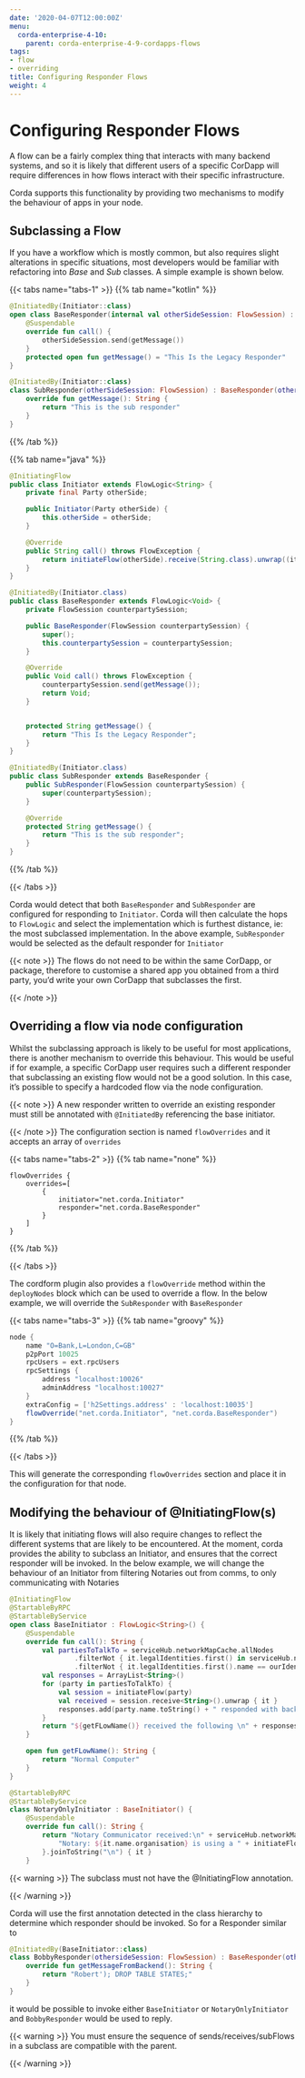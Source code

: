 ```yaml
---
date: '2020-04-07T12:00:00Z'
menu:
  corda-enterprise-4-10:
    parent: corda-enterprise-4-9-cordapps-flows
tags:
- flow
- overriding
title: Configuring Responder Flows
weight: 4
---
```





# Configuring Responder Flows

A flow can be a fairly complex thing that interacts with many backend systems, and so it is likely that different users
of a specific CorDapp will require differences in how flows interact with their specific infrastructure.

Corda supports this functionality by providing two mechanisms to modify the behaviour of apps in your node.


## Subclassing a Flow

If you have a workflow which is mostly common, but also requires slight alterations in specific situations, most developers would be familiar
with refactoring into *Base* and *Sub* classes. A simple example is shown below.

{{< tabs name="tabs-1" >}}
{{% tab name="kotlin" %}}
```kotlin
@InitiatedBy(Initiator::class)
open class BaseResponder(internal val otherSideSession: FlowSession) : FlowLogic<Unit>() {
    @Suspendable
    override fun call() {
        otherSideSession.send(getMessage())
    }
    protected open fun getMessage() = "This Is the Legacy Responder"
}

@InitiatedBy(Initiator::class)
class SubResponder(otherSideSession: FlowSession) : BaseResponder(otherSideSession) {
    override fun getMessage(): String {
        return "This is the sub responder"
    }
}
```
{{% /tab %}}

{{% tab name="java" %}}
```java
@InitiatingFlow
public class Initiator extends FlowLogic<String> {
    private final Party otherSide;

    public Initiator(Party otherSide) {
        this.otherSide = otherSide;
    }

    @Override
    public String call() throws FlowException {
        return initiateFlow(otherSide).receive(String.class).unwrap((it) -> it);
    }
}

@InitiatedBy(Initiator.class)
public class BaseResponder extends FlowLogic<Void> {
    private FlowSession counterpartySession;

    public BaseResponder(FlowSession counterpartySession) {
        super();
        this.counterpartySession = counterpartySession;
    }

    @Override
    public Void call() throws FlowException {
        counterpartySession.send(getMessage());
        return Void;
    }


    protected String getMessage() {
        return "This Is the Legacy Responder";
    }
}

@InitiatedBy(Initiator.class)
public class SubResponder extends BaseResponder {
    public SubResponder(FlowSession counterpartySession) {
        super(counterpartySession);
    }

    @Override
    protected String getMessage() {
        return "This is the sub responder";
    }
}
```
{{% /tab %}}

{{< /tabs >}}

Corda would detect that both `BaseResponder` and `SubResponder` are configured for responding to `Initiator`.
Corda will then calculate the hops to `FlowLogic` and select the implementation which is furthest distance, ie: the most subclassed implementation.
In the above example, `SubResponder` would be selected as the default responder for `Initiator`

{{< note >}}
The flows do not need to be within the same CorDapp, or package, therefore to customise a shared app you obtained from a third party, you’d write your own CorDapp that subclasses the first.

{{< /note >}}

## Overriding a flow via node configuration

Whilst the subclassing approach is likely to be useful for most applications, there is another mechanism to override this behaviour.
This would be useful if for example, a specific CorDapp user requires such a different responder that subclassing an existing flow
would not be a good solution. In this case, it’s possible to specify a hardcoded flow via the node configuration.

{{< note >}}
A new responder written to override an existing responder must still be annotated with `@InitiatedBy` referencing the base initiator.

{{< /note >}}
The configuration section is named `flowOverrides` and it accepts an array of `overrides`

{{< tabs name="tabs-2" >}}
{{% tab name="none" %}}
```none
flowOverrides {
    overrides=[
        {
            initiator="net.corda.Initiator"
            responder="net.corda.BaseResponder"
        }
    ]
}
```
{{% /tab %}}

{{< /tabs >}}

The cordform plugin also provides a `flowOverride` method within the `deployNodes` block which can be used to override a flow. In the below example, we will override
the `SubResponder` with `BaseResponder`

{{< tabs name="tabs-3" >}}
{{% tab name="groovy" %}}
```groovy
node {
    name "O=Bank,L=London,C=GB"
    p2pPort 10025
    rpcUsers = ext.rpcUsers
    rpcSettings {
        address "localhost:10026"
        adminAddress "localhost:10027"
    }
    extraConfig = ['h2Settings.address' : 'localhost:10035']
    flowOverride("net.corda.Initiator", "net.corda.BaseResponder")
}
```
{{% /tab %}}

{{< /tabs >}}

This will generate the corresponding `flowOverrides` section and place it in the configuration for that node.


## Modifying the behaviour of @InitiatingFlow(s)

It is likely that initiating flows will also require changes to reflect the different systems that are likely to be encountered.
At the moment, corda provides the ability to subclass an Initiator, and ensures that the correct responder will be invoked.
In the below example, we will change the behaviour of an Initiator from filtering Notaries out from comms, to only communicating with Notaries


```kotlin
@InitiatingFlow
@StartableByRPC
@StartableByService
open class BaseInitiator : FlowLogic<String>() {
    @Suspendable
    override fun call(): String {
        val partiesToTalkTo = serviceHub.networkMapCache.allNodes
                .filterNot { it.legalIdentities.first() in serviceHub.networkMapCache.notaryIdentities }
                .filterNot { it.legalIdentities.first().name == ourIdentity.name }.map { it.legalIdentities.first() }
        val responses = ArrayList<String>()
        for (party in partiesToTalkTo) {
            val session = initiateFlow(party)
            val received = session.receive<String>().unwrap { it }
            responses.add(party.name.toString() + " responded with backend: " + received)
        }
        return "${getFLowName()} received the following \n" + responses.joinToString("\n") { it }
    }

    open fun getFLowName(): String {
        return "Normal Computer"
    }
}

@StartableByRPC
@StartableByService
class NotaryOnlyInitiator : BaseInitiator() {
    @Suspendable
    override fun call(): String {
        return "Notary Communicator received:\n" + serviceHub.networkMapCache.notaryIdentities.map {
            "Notary: ${it.name.organisation} is using a " + initiateFlow(it).receive<String>().unwrap { it }
        }.joinToString("\n") { it }
    }
```




{{< warning >}}
The subclass must not have the @InitiatingFlow annotation.

{{< /warning >}}


Corda will use the first annotation detected in the class hierarchy to determine which responder should be invoked. So for a Responder similar to


```kotlin
@InitiatedBy(BaseInitiator::class)
class BobbyResponder(othersideSession: FlowSession) : BaseResponder(othersideSession) {
    override fun getMessageFromBackend(): String {
        return "Robert'); DROP TABLE STATES;"
    }
}
```



it would be possible to invoke either `BaseInitiator` or `NotaryOnlyInitiator` and `BobbyResponder` would be used to reply.


{{< warning >}}
You must ensure the sequence of sends/receives/subFlows in a subclass are compatible with the parent.

{{< /warning >}}
